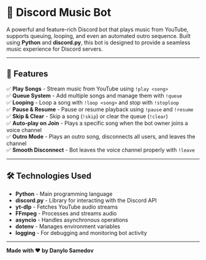 # 🎵 Discord Music Bot

A powerful and feature-rich Discord bot that plays music from YouTube, supports queuing, looping, and even an automated outro sequence. Built using **Python** and **discord.py**, this bot is designed to provide a seamless music experience for Discord servers.

---

## 🚀 Features

✅ **Play Songs** - Stream music from YouTube using `!play <song>`  
✅ **Queue System** - Add multiple songs and manage them with `!queue`  
✅ **Looping** - Loop a song with `!loop <song>` and stop with `!stoploop`  
✅ **Pause & Resume** - Pause or resume playback using `!pause` and `!resume`  
✅ **Skip & Clear** - Skip a song (`!skip`) or clear the queue (`!clear`)  
✅ **Auto-play on Join** - Plays a specific song when the bot owner joins a voice channel  
✅ **Outro Mode** - Plays an outro song, disconnects all users, and leaves the channel  
✅ **Smooth Disconnect** - Bot leaves the voice channel properly with `!leave`

---

## 🛠 Technologies Used

- **Python** - Main programming language
- **discord.py** - Library for interacting with the Discord API
- **yt-dlp** - Fetches YouTube audio streams
- **FFmpeg** - Processes and streams audio
- **asyncio** - Handles asynchronous operations
- **dotenv** - Manages environment variables
- **logging** - For debugging and monitoring bot activity

---

**Made with ❤️ by Danylo Samedov**
